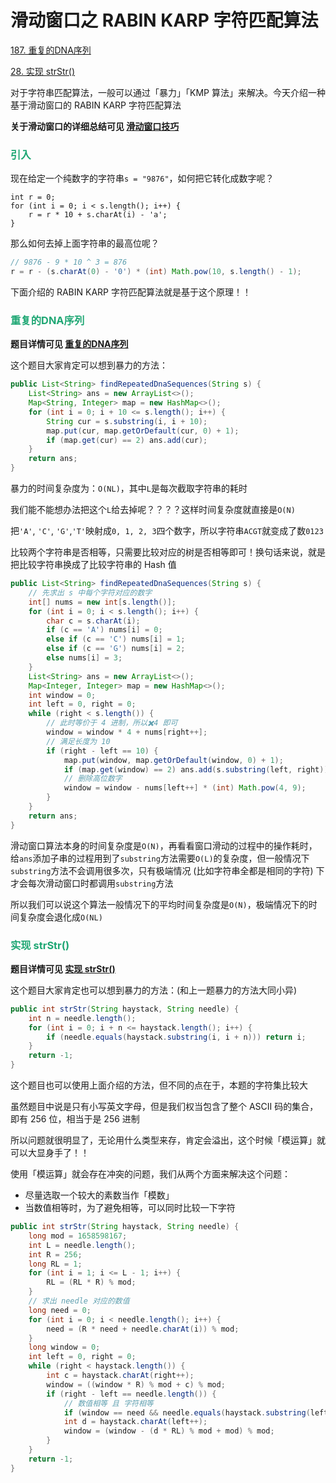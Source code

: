 # 滑动窗口之 RABIN KARP 字符匹配算法

[187. 重复的DNA序列](https://leetcode.cn/problems/repeated-dna-sequences/)

[28. 实现 strStr()](https://leetcode.cn/problems/implement-strstr/)



对于字符串匹配算法，一般可以通过「暴力」「KMP 算法」来解决。今天介绍一种基于滑动窗口的 RABIN KARP 字符匹配算法

**关于滑动窗口的详细总结可见 [滑动窗口技巧](./滑动窗口.html)**

### <font color=#1FA774>引入</font>

现在给定一个纯数字的字符串`s = "9876"`，如何把它转化成数字呢？

```mysql
int r = 0;
for (int i = 0; i < s.length(); i++) {
	r = r * 10 + s.charAt(i) - 'a';
}
```

那么如何去掉上面字符串的最高位呢？

```java
// 9876 - 9 * 10 ^ 3 = 876
r = r - (s.charAt(0) - '0') * (int) Math.pow(10, s.length() - 1);
```

下面介绍的 RABIN KARP 字符匹配算法就是基于这个原理！！

### <font color=#1FA774>重复的DNA序列</font>

**题目详情可见 [重复的DNA序列](https://leetcode.cn/problems/repeated-dna-sequences/)**

这个题目大家肯定可以想到暴力的方法：

```java
public List<String> findRepeatedDnaSequences(String s) {
    List<String> ans = new ArrayList<>();
    Map<String, Integer> map = new HashMap<>();
    for (int i = 0; i + 10 <= s.length(); i++) {
        String cur = s.substring(i, i + 10);
        map.put(cur, map.getOrDefault(cur, 0) + 1);
        if (map.get(cur) == 2) ans.add(cur);
    }
    return ans;
}
```

暴力的时间复杂度为：`O(NL)`，其中`L`是每次截取字符串的耗时

我们能不能想办法把这个`L`给去掉呢？？？？这样时间复杂度就直接是`O(N)`

把`'A'`, `'C'`, `'G'`,`'T'`映射成`0, 1, 2, 3`四个数字，所以字符串`ACGT`就变成了数`0123`

比较两个字符串是否相等，只需要比较对应的树是否相等即可！换句话来说，就是把比较字符串换成了比较字符串的 Hash 值

```java
public List<String> findRepeatedDnaSequences(String s) {
    // 先求出 s 中每个字符对应的数字
    int[] nums = new int[s.length()];
    for (int i = 0; i < s.length(); i++) {
        char c = s.charAt(i);
        if (c == 'A') nums[i] = 0;
        else if (c == 'C') nums[i] = 1;
        else if (c == 'G') nums[i] = 2;
        else nums[i] = 3;
    }
    List<String> ans = new ArrayList<>();
    Map<Integer, Integer> map = new HashMap<>();
    int window = 0;
    int left = 0, right = 0;
    while (right < s.length()) {
        // 此时等价于 4 进制，所以✖️4 即可
        window = window * 4 + nums[right++];
        // 满足长度为 10
        if (right - left == 10) {
            map.put(window, map.getOrDefault(window, 0) + 1);
            if (map.get(window) == 2) ans.add(s.substring(left, right));
            // 删除高位数字
            window = window - nums[left++] * (int) Math.pow(4, 9);
        }
    }
    return ans;
}
```

滑动窗口算法本身的时间复杂度是`O(N)`，再看看窗口滑动的过程中的操作耗时，给`ans`添加子串的过程用到了`substring`方法需要`O(L)`的复杂度，但一般情况下`substring`方法不会调用很多次，只有极端情况 (比如字符串全都是相同的字符) 下才会每次滑动窗口时都调用`substring`方法

所以我们可以说这个算法一般情况下的平均时间复杂度是`O(N)`，极端情况下的时间复杂度会退化成`O(NL)`


### <font color=#1FA774>实现 strStr()</font>

**题目详情可见 [实现 strStr()](https://leetcode.cn/problems/implement-strstr/)**

这个题目大家肯定也可以想到暴力的方法：(和上一题暴力的方法大同小异)

```java
public int strStr(String haystack, String needle) {
    int n = needle.length();
    for (int i = 0; i + n <= haystack.length(); i++) {
        if (needle.equals(haystack.substring(i, i + n))) return i;
    }
    return -1;
}
```

这个题目也可以使用上面介绍的方法，但不同的点在于，本题的字符集比较大

虽然题目中说是只有小写英文字母，但是我们权当包含了整个 ASCII 码的集合，即有 256 位，相当于是 256 进制

所以问题就很明显了，无论用什么类型来存，肯定会溢出，这个时候「模运算」就可以大显身手了！！

使用「模运算」就会存在冲突的问题，我们从两个方面来解决这个问题：

- 尽量选取一个较大的素数当作「模数」
- 当数值相等时，为了避免相等，可以同时比较一下字符

```java
public int strStr(String haystack, String needle) {
    long mod = 1658598167;
    int L = needle.length();
    int R = 256;
    long RL = 1;
    for (int i = 1; i <= L - 1; i++) {
        RL = (RL * R) % mod;
    }
    // 求出 needle 对应的数值
    long need = 0;
    for (int i = 0; i < needle.length(); i++) {
        need = (R * need + needle.charAt(i)) % mod;
    }
    long window = 0;
    int left = 0, right = 0;
    while (right < haystack.length()) {
        int c = haystack.charAt(right++);
        window = ((window * R) % mod + c) % mod;
        if (right - left == needle.length()) {
            // 数值相等 且 字符相等
            if (window == need && needle.equals(haystack.substring(left, right))) return left;
            int d = haystack.charAt(left++);
            window = (window - (d * RL) % mod + mod) % mod;
        }
    }
    return -1;
}
```